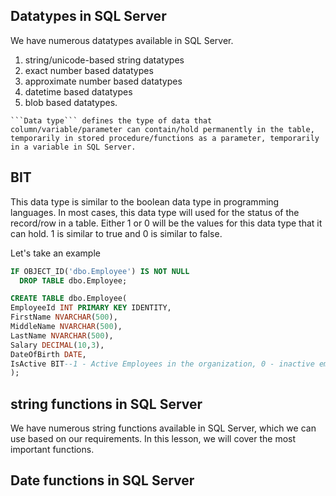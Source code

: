 ## Datatypes in SQL Server

We have numerous datatypes available in SQL Server. 
  1. string/unicode-based string datatypes
  2. exact number based datatypes
  3. approximate number based datatypes
  4. datetime based datatypes
  5. blob based datatypes.

```
```Data type``` defines the type of data that column/variable/parameter can contain/hold permanently in the table,
temporarily in stored procedure/functions as a parameter, temporarily in a variable in SQL Server.
```

## BIT
This data type is similar to the boolean data type in programming languages. In most cases, this data type will used for the status of the record/row in a table.
Either 1 or 0 will be the values for this data type that it can hold. 1 is similar to true and 0 is similar to false.

  Let's take an example 

```sql
IF OBJECT_ID('dbo.Employee') IS NOT NULL
  DROP TABLE dbo.Employee;

CREATE TABLE dbo.Employee(
EmployeeId INT PRIMARY KEY IDENTITY,
FirstName NVARCHAR(500),
MiddleName NVARCHAR(500),
LastName NVARCHAR(500),
Salary DECIMAL(10,3),
DateOfBirth DATE,
IsActive BIT--1 - Active Employees in the organization, 0 - inactive employees in the organization
);
```

## string functions in SQL Server
We have numerous string functions available in SQL Server, which we can use based on our requirements. In this lesson, we will cover the most important functions.



## Date functions in SQL Server
